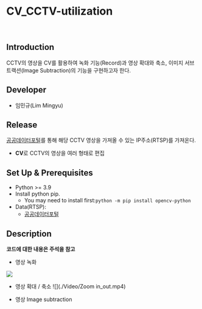# CV_CCTV-utilization

<br>

 ## **Introduction**

CCTV의 영상을 CV를 활용하여 녹화 기능(Record)과 영상 확대와 축소, 이미지 서브트랙션(Image Subtraction)의 기능을 구현하고자 한다.

## **Developer**

* 임민규(Lim Mingyu)

## **Release**

[공공데이터포털](https://www.data.go.kr/data/15063717/fileData.do)를 통해 해당 CCTV 영상을 가져올 수 있는 IP주소(RTSP)를 가져온다.

* **CV**로 CCTV의 영상을 여러 형태로 편집

## **Set Up & Prerequisites**

* Python >= 3.9
* Install python pip.
  * You may need to install first:`python -m pip install opencv-python`
* Data(RTSP):
  * [공공데이터포털](https://www.data.go.kr/data/15063717/fileData.do)
 
## **Description**
 **코드에 대한 내용은 주석을 참고**

 * 영상 녹화
   <p align="center">
  <img src="https://github.com/limstinger/CV_CCTV-utilization/assets/113160281/ff84007e-6313-4390-a40c-a228addacf5a">
</p>
   
 * 영상 확대 / 축소
   ![](./Video/Zoom in_out.mp4)<br>
   
 * 영상 Image subtraction
   




